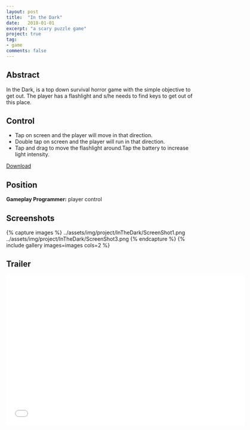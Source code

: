 ```yaml
---
layout: post
title:  "In the Dark"
date:   2018-01-01
excerpt: "a scary puzzle game"
project: true
tag:
- game 
comments: false
---
```

 
## Abstract
In the Dark, is a top down survival horror game with the simple objective to get out. The player has a flashlight and s/he needs to find keys to get out of this place.

## Control
* Tap on screen and the player will move in that direction.
* Double tap on screen and the player will run in that direction.
* Tap and drag to move the flashlight around.Tap the battery to increase light intensity.
     
<div markdown="0"><a href="https://drive.google.com/open?id=1wyWs4cHuWDpckq-JnycRiBTyq1ZETH-u" class="btn btn-info">Download</a></div>

## Position

<b>Gameplay Programmer:</b> player control

## Screenshots

{% capture images %}
    ../assets/img/project/InTheDark/ScreenShot1.png
    ../assets/img/project/InTheDark/ScreenShot3.png
{% endcapture %}
{% include gallery images=images cols=2 %}

## Trailer
<iframe width="640" height="400" src="../assets/img/project/InTheDark/Trailer.mp4" frameborder="0"> </iframe>
